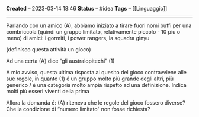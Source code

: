 **Created** – 2023-03-14 18:46
**Status** – #idea
**Tags** – [[Linguaggio]]

---

Parlando con un amico (A), abbiamo iniziato a tirare fuori nomi buffi per una combriccola (quindi un gruppo limitato, relativamente piccolo - 10 piu o meno) di amici: i gormiti, i power rangers, la squadra ginyu

(definisco questa attività un gioco)

Ad una certa (A) dice “gli australopitechi” (1)

A mio avviso, questa ultima risposta al quesito del gioco contravviene alle sue regole, in quanto (1) é un gruppo molto più grande degli altri, più generico / é una categoria molto ampia rispetto ad una definizione. Indica molti più esseri viventi della prima

Allora la domanda é: (A) riteneva che le regole del gioco fossero diverse? Che la condizione di “numero limitato” non fosse richiesta?